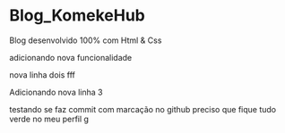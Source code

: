 # Blog_KomekeHub
 Blog desenvolvido 100% com Html & Css

 adicionando nova funcionalidade

 nova linha dois
 fff

 Adicionando nova linha 3

  testando se faz commit com marcação no github
 preciso que fique tudo verde no meu perfil
g
